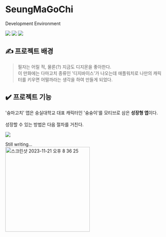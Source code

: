 # SeungMaGoChi
Development Environment

<img src="https://img.shields.io/badge/Swift-5.0-ff69b4?style=flat"/> <img src="https://img.shields.io/badge/Xcode-14.1-yellow?style=flat"/> <img src="https://img.shields.io/badge/iOS-16.1-blue?style=flat"/>
## ✍️ 프로젝트 배경
> 필자는 어릴 적, 물론(?) 지금도 디지몬을 좋아한다.<br>
> 이 만화에는 다마고치 종류인 '디지바이스'가 나오는데 애플워치로 나만의 캐릭터를 키우면 어떨까라는 생각을 하여 만들게 되었다.

## ✔️ 프로젝트 기능
'슝마고치' 앱은 숭실대학교 대표 캐릭터인 '슝슝이'를 모티브로 삼은 **성장형 앱**이다.<br><br>
성장할 수 있는 방법은 다음 절차를 거친다.

<img src="https://blog.kakaocdn.net/dn/WurJZ/btsAFFOoa93/MPmlApeBpOtxon4GgXfmNK/img.png">

Still writing...
<br>
<img width="266" alt="스크린샷 2023-11-21 오후 8 36 25" src="https://github.com/eunsung-dev/SeungMaGoChi/assets/39147372/773296dd-603e-4746-a3b7-b46cab2f7978">
